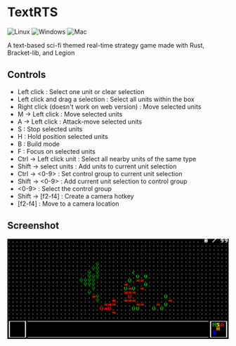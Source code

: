 # TextRTS

![Linux](https://github.com/Maxgy/text-rts/workflows/Linux/badge.svg)
![Windows](https://github.com/Maxgy/text-rts/workflows/Windows/badge.svg)
![Mac](https://github.com/Maxgy/text-rts/workflows/Mac/badge.svg)

A text-based sci-fi themed real-time strategy game made with Rust, Bracket-lib, and Legion

## Controls

* Left click : Select one unit or clear selection
* Left click and drag a selection : Select all units within the box
* Right click (doesn't work on web version) : Move selected units
* M -> Left click : Move selected units
* A -> Left click : Attack-move selected units
* S : Stop selected units
* H : Hold position selected units
* B : Build mode
* F : Focus on selected units
* Ctrl -> Left click unit : Select all nearby units of the same type
* Shift -> select units : Add units to current unit selection
* Ctrl -> <0-9> : Set control group to current unit selection
* Shift -> <0-9> : Add current unit selection to control group
* <0-9> : Select the control group
* Shift -> [f2-f4] : Create a camera hotkey
* [f2-f4] : Move to a camera location

## Screenshot
![Game Screenshot](https://github.com/Maxgy/text-rts/blob/master/Screenshot.png?raw=true)
